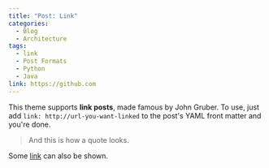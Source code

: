 ```yaml
---
title: "Post: Link"
categories:
  - Blog
  - Architecture
tags:
  - link
  - Post Formats
  - Python
  - Java
link: https://github.com
---
```


This theme supports **link posts**, made famous by John Gruber. To use, just add `link: http://url-you-want-linked` to the post's YAML front matter and you're done.

> And this is how a quote looks.

Some [link](#) can also be shown.
